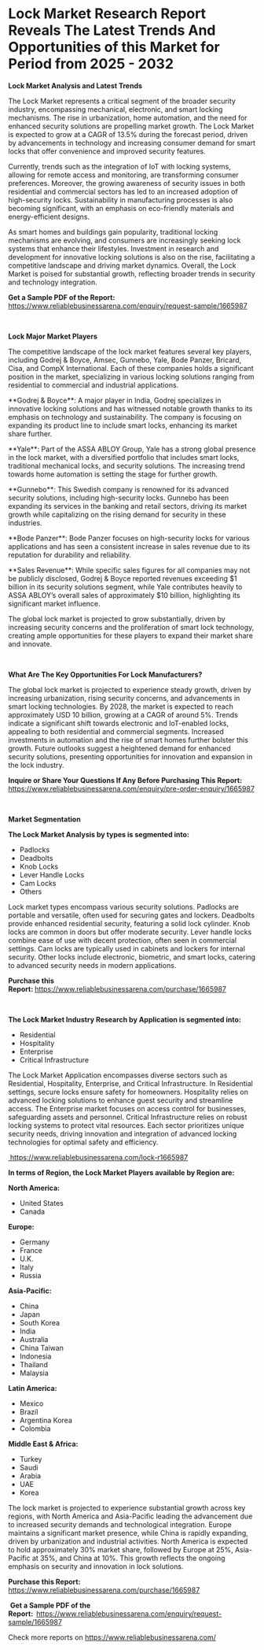 <p><h1>Lock Market Research Report Reveals The Latest Trends And Opportunities of this Market for Period from 2025 - 2032</h1></p><p><strong>Lock Market Analysis and Latest Trends</strong></p>
<p><p>The Lock Market represents a critical segment of the broader security industry, encompassing mechanical, electronic, and smart locking mechanisms. The rise in urbanization, home automation, and the need for enhanced security solutions are propelling market growth. The Lock Market is expected to grow at a CAGR of 13.5% during the forecast period, driven by advancements in technology and increasing consumer demand for smart locks that offer convenience and improved security features.</p><p>Currently, trends such as the integration of IoT with locking systems, allowing for remote access and monitoring, are transforming consumer preferences. Moreover, the growing awareness of security issues in both residential and commercial sectors has led to an increased adoption of high-security locks. Sustainability in manufacturing processes is also becoming significant, with an emphasis on eco-friendly materials and energy-efficient designs.</p><p>As smart homes and buildings gain popularity, traditional locking mechanisms are evolving, and consumers are increasingly seeking lock systems that enhance their lifestyles. Investment in research and development for innovative locking solutions is also on the rise, facilitating a competitive landscape and driving market dynamics. Overall, the Lock Market is poised for substantial growth, reflecting broader trends in security and technology integration.</p></p>
<p><strong>Get a Sample PDF of the Report:&nbsp;</strong> <a href="https://www.reliablebusinessarena.com/enquiry/request-sample/1665987?utm_campaign=2793&utm_medium=2&utm_source=Github&utm_content=ia&utm_term=04042025&utm_id=lock">https://www.reliablebusinessarena.com/enquiry/request-sample/1665987</a></p>
<p>&nbsp;</p>
<p><strong>Lock Major Market Players</strong></p>
<p><p>The competitive landscape of the lock market features several key players, including Godrej & Boyce, Amsec, Gunnebo, Yale, Bode Panzer, Bricard, Cisa, and CompX International. Each of these companies holds a significant position in the market, specializing in various locking solutions ranging from residential to commercial and industrial applications.</p><p>**Godrej & Boyce**: A major player in India, Godrej specializes in innovative locking solutions and has witnessed notable growth thanks to its emphasis on technology and sustainability. The company is focusing on expanding its product line to include smart locks, enhancing its market share further.</p><p>**Yale**: Part of the ASSA ABLOY Group, Yale has a strong global presence in the lock market, with a diversified portfolio that includes smart locks, traditional mechanical locks, and security solutions. The increasing trend towards home automation is setting the stage for further growth.</p><p>**Gunnebo**: This Swedish company is renowned for its advanced security solutions, including high-security locks. Gunnebo has been expanding its services in the banking and retail sectors, driving its market growth while capitalizing on the rising demand for security in these industries.</p><p>**Bode Panzer**: Bode Panzer focuses on high-security locks for various applications and has seen a consistent increase in sales revenue due to its reputation for durability and reliability.</p><p>**Sales Revenue**: While specific sales figures for all companies may not be publicly disclosed, Godrej & Boyce reported revenues exceeding $1 billion in its security solutions segment, while Yale contributes heavily to ASSA ABLOY’s overall sales of approximately $10 billion, highlighting its significant market influence.</p><p>The global lock market is projected to grow substantially, driven by increasing security concerns and the proliferation of smart lock technology, creating ample opportunities for these players to expand their market share and innovate.</p></p>
<p>&nbsp;</p>
<p><strong>What Are The Key Opportunities For Lock Manufacturers?</strong></p>
<p><p>The global lock market is projected to experience steady growth, driven by increasing urbanization, rising security concerns, and advancements in smart locking technologies. By 2028, the market is expected to reach approximately USD 10 billion, growing at a CAGR of around 5%. Trends indicate a significant shift towards electronic and IoT-enabled locks, appealing to both residential and commercial segments. Increased investments in automation and the rise of smart homes further bolster this growth. Future outlooks suggest a heightened demand for enhanced security solutions, presenting opportunities for innovation and expansion in the lock industry.</p></p>
<p><strong>Inquire or Share Your Questions If Any Before Purchasing This Report:</strong> <a href="https://www.reliablebusinessarena.com/enquiry/pre-order-enquiry/1665987?utm_campaign=2793&utm_medium=2&utm_source=Github&utm_content=ia&utm_term=04042025&utm_id=lock">https://www.reliablebusinessarena.com/enquiry/pre-order-enquiry/1665987</a></p>
<p>&nbsp;</p>
<p><strong>Market Segmentation</strong></p>
<p><strong>The Lock Market Analysis by types is segmented into:</strong></p>
<p><ul><li>Padlocks</li><li>Deadbolts</li><li>Knob Locks</li><li>Lever Handle Locks</li><li>Cam Locks</li><li>Others</li></ul></p>
<p><p>Lock market types encompass various security solutions. Padlocks are portable and versatile, often used for securing gates and lockers. Deadbolts provide enhanced residential security, featuring a solid lock cylinder. Knob locks are common in doors but offer moderate security. Lever handle locks combine ease of use with decent protection, often seen in commercial settings. Cam locks are typically used in cabinets and lockers for internal security. Other locks include electronic, biometric, and smart locks, catering to advanced security needs in modern applications.</p></p>
<p><strong>Purchase this Report:&nbsp;</strong><a href="https://www.reliablebusinessarena.com/purchase/1665987?utm_campaign=2793&utm_medium=2&utm_source=Github&utm_content=ia&utm_term=04042025&utm_id=lock">https://www.reliablebusinessarena.com/purchase/1665987</a></p>
<p>&nbsp;</p>
<p><strong>The Lock Market Industry Research by Application is segmented into:</strong></p>
<p><ul><li>Residential</li><li>Hospitality</li><li>Enterprise</li><li>Critical Infrastructure</li></ul></p>
<p><p>The Lock Market Application encompasses diverse sectors such as Residential, Hospitality, Enterprise, and Critical Infrastructure. In Residential settings, secure locks ensure safety for homeowners. Hospitality relies on advanced locking solutions to enhance guest security and streamline access. The Enterprise market focuses on access control for businesses, safeguarding assets and personnel. Critical Infrastructure relies on robust locking systems to protect vital resources. Each sector prioritizes unique security needs, driving innovation and integration of advanced locking technologies for optimal safety and efficiency.</p></p>
<p><a href="https://www.reliablebusinessarena.com/lock-r1665987?utm_campaign=2793&utm_medium=2&utm_source=Github&utm_content=ia&utm_term=04042025&utm_id=lock">&nbsp;https://www.reliablebusinessarena.com/lock-r1665987</a></p>
<p><strong>In terms of Region, the Lock Market Players available by Region are:</strong></p>
<p>
    <p> <strong> North America: </strong>
        <ul>
            <li>United States</li>
            <li>Canada</li>
        </ul>
        </p> 
    <p> <strong> Europe: </strong>
        <ul>
            <li>Germany</li>
            <li>France</li>
            <li>U.K.</li>
            <li>Italy</li>
            <li>Russia</li>
        </ul>
        </p> 
    <p> <strong> Asia-Pacific: </strong>
        <ul>
            <li>China</li>
            <li>Japan</li>
            <li>South Korea</li>
            <li>India</li>
            <li>Australia</li>
            <li>China Taiwan</li>
            <li>Indonesia</li>
            <li>Thailand</li>
            <li>Malaysia</li>
        </ul>
        </p> 
    <p> <strong> Latin America: </strong>
        <ul>
            <li>Mexico</li>
            <li>Brazil</li>
            <li>Argentina Korea</li>
            <li>Colombia</li>
        </ul>
        </p> 
    <p> <strong> Middle East & Africa: </strong>
        <ul>
            <li>Turkey</li>
            <li>Saudi</li>
            <li>Arabia</li>
            <li>UAE</li>
            <li>Korea</li>
        </ul>
    </p>
    </p>
<p><p>The lock market is projected to experience substantial growth across key regions, with North America and Asia-Pacific leading the advancement due to increased security demands and technological integration. Europe maintains a significant market presence, while China is rapidly expanding, driven by urbanization and industrial activities. North America is expected to hold approximately 30% market share, followed by Europe at 25%, Asia-Pacific at 35%, and China at 10%. This growth reflects the ongoing emphasis on security and innovation in lock solutions.</p></p>
<p><strong>Purchase this Report: </strong><a href="https://www.reliablebusinessarena.com/purchase/1665987?utm_campaign=2793&utm_medium=2&utm_source=Github&utm_content=ia&utm_term=04042025&utm_id=lock">https://www.reliablebusinessarena.com/purchase/1665987</a></p>
<p>&nbsp;<strong>Get a Sample PDF of the Report:&nbsp;&nbsp;</strong><a href="https://www.reliablebusinessarena.com/enquiry/request-sample/1665987?utm_campaign=2793&utm_medium=2&utm_source=Github&utm_content=ia&utm_term=04042025&utm_id=lock">https://www.reliablebusinessarena.com/enquiry/request-sample/1665987</a></p>
<p><strong></strong></p>
<p>Check more reports on <a href="https://www.reliablebusinessarena.com/?utm_campaign=2793&utm_medium=2&utm_source=Github&utm_content=ia&utm_term=04042025&utm_id=lock">https://www.reliablebusinessarena.com/</a></p>